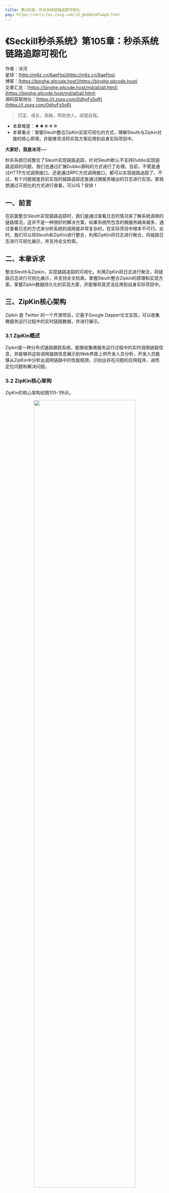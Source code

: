 ```yaml
---
title: 第105章：秒杀系统链路追踪可视化
pay: https://articles.zsxq.com/id_gkdo616fwap6.html
---
```


# 《Seckill秒杀系统》第105章：秒杀系统链路追踪可视化

作者：冰河
<br/>星球：[http://m6z.cn/6aeFbs](http://m6z.cn/6aeFbs)
<br/>博客：[https://binghe.gitcode.host](https://binghe.gitcode.host)
<br/>文章汇总：[https://binghe.gitcode.host/md/all/all.html](https://binghe.gitcode.host/md/all/all.html)
<br/>源码获取地址：[https://t.zsxq.com/0dhvFs5oR](https://t.zsxq.com/0dhvFs5oR)

> 沉淀，成长，突破，帮助他人，成就自我。

* 本章难度：★★☆☆☆
* 本章重点：掌握Sleuth整合ZipKin实现可视化的方式，理解Sleuth与Zipkin对接的核心原理，并能够灵活将实现方案应用到自身实际项目中。

**大家好，我是冰河~~**

秒杀系统已经整合了Sleuth实现链路追踪，针对Sleuth默认不支持Dubbo实现链路追踪的问题，我们也通过扩展Dubbo源码的方式进行了处理。目前，不管是通过HTTP方式调用接口，还是通过RPC方式调用接口，都可以实现链路追踪了。不过，有个问题就是目前实现的链路追踪还是通过微服务输出的日志进行实现。那我想通过可视化的方式进行查看，可以吗？安排！

## 一、前言

在前面整合Sleuth实现链路追踪时，我们是通过查看日志的情况来了解系统调用的链路情况，这并不是一种很好的解决方案，如果系统所包含的微服务越来越多，通过查看日志的方式来分析系统的调用是非常复杂的，在实际项目中根本不可行。此时，我们可以将Sleuth和ZipKin进行整合，利用ZipKin将日志进行聚合，将链路日志进行可视化展示，并支持全文检索。

## 二、本章诉求

整合Sleuth与Zipkin，实现链路追踪的可视化，利用ZipKin将日志进行聚合，将链路日志进行可视化展示，并支持全文检索。掌握Sleuth整合Zipkin的原理和实现方案，掌握Zipkin数据持久化的实现方案，并能够将其灵活应用到自身实际项目中。

## 三、ZipKin核心架构

Zipkin 是 Twitter 的一个开源项目，它基于Google Dapper论文实现，可以收集微服务运行过程中的实时链路数据，并进行展示。

### 3.1 ZipKin概述

Zipkin是一种分布式链路跟踪系统，能够收集微服务运行过程中的实时调用链路信息，并能够将这些调用链路信息展示到Web界面上供开发人员分析，开发人员能够从ZipKin中分析出调用链路中的性能瓶颈，识别出存在问题的应用程序，进而定位问题和解决问题。

### 3.2 ZipKin核心架构

ZipKin的核心架构如图105-1所示。

<div align="center">
    <img src="https://binghe.gitcode.host/images/project/seckill/seckill-2023-09-15-001.png?raw=true" width="80%">
    <br/>
</div>

<p align="right"><font size="1">注：图片来源：https://zipkin.io/pages/architecture.html</font></p>

其中，ZipKin核心组件的功能如下所示。

- Reporter：ZipKin中上报链路数据的模块，主要配置在具体的微服务应用中。
- Transport：ZipKin中传输链路数据的模块，此模块可以配置为Kafka，RocketMQ、RabbitMQ等。
- Collector：ZipKin中收集并消费链路数据的模块，默认是通过http协议收集，可以配置为Kafka消费。
- Storage：ZipKin中存储链路数据的模块，此模块的具体可以配置为ElasticSearch、Cassandra或者MySQL，目前ZipKin支持这三种数据持久化方式。
- API：ZipKin中的API 组件，主要用来提供外部访问接口。比如给客户端展示跟踪信息，或是开放给外部系统实现监控等。
- UI： ZipKin中的UI 组件，基于API组件实现的上层应用。通过UI组件用户可以方便并且很直观地查询和分析跟踪信息。  

Zipkin在总体上会分为两个端，一个是Zipkin服务端，一个是Zipkin客户端，客户端主要是配置在微服务应用中，收集微服务中的调用链路信息，将数据发送给ZipKin服务端。

## 四、整合ZipKin

Zipkin总体上分为服务端和客户端，我们需要下载并启动ZipKin服务端的Jar包，在微服务中集成ZipKin的客户端。


## 查看完整文章

加入[冰河技术](http://m6z.cn/6aeFbs)知识星球，解锁完整技术文章与完整代码